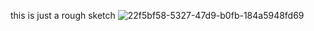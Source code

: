 this is just a rough sketch
![22f5bf58-5327-47d9-b0fb-184a5948fd69](https://github.com/tomerzamir/tomerzamir.github.io/assets/98778457/b7c92b51-f146-4fab-887d-d4d63ea4ee6c)
